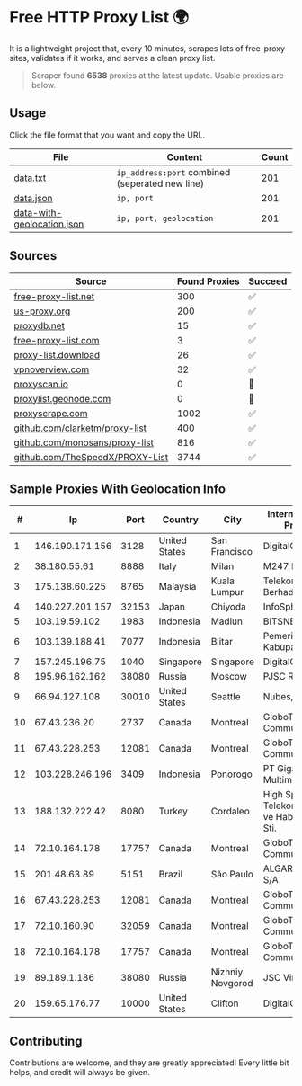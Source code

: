 
# Free HTTP Proxy List 🌍

It is a lightweight project that, every 10 minutes, scrapes lots of free-proxy sites, validates if it works, and serves a clean proxy list.


> Scraper found **6538** proxies at the latest update. Usable proxies are below.

## Usage

Click the file format that you want and copy the URL.


|File|Content|Count|
|----|-------|-----|
|[data.txt](https://raw.githubusercontent.com/themiralay/Proxy-List-World/master/data.txt)|`ip_address:port` combined (seperated new line)|201|
|[data.json](https://raw.githubusercontent.com/themiralay/Proxy-List-World/master/data.json)|`ip, port`|201|
|[data-with-geolocation.json](https://raw.githubusercontent.com/themiralay/Proxy-List-World/master/data-with-geolocation.json)|`ip, port, geolocation`|201|

## Sources

|Source|Found Proxies|Succeed|
|------|-------------|-------|
|[free-proxy-list.net](https://free-proxy-list.net)|300|✅|
|[us-proxy.org](https://www.us-proxy.org)|200|✅|
|[proxydb.net](http://proxydb.net)|15|✅|
|[free-proxy-list.com](https://free-proxy-list.com/?page=&port=&type%5B%5D=http&type%5B%5D=https&up_time=0&search=Search)|3|✅|
|[proxy-list.download](https://www.proxy-list.download/HTTP)|26|✅|
|[vpnoverview.com](https://vpnoverview.com/privacy/anonymous-browsing/free-proxy-servers)|32|✅|
|[proxyscan.io](https://www.proxyscan.io)|0|🚫|
|[proxylist.geonode.com](https://proxylist.geonode.com/api/proxy-list?limit=300&page=1&sort_by=lastChecked&sort_type=desc&protocols=http,https)|0|🚫|
|[proxyscrape.com](https://api.proxyscrape.com/v2/?request=displayproxies&protocol=http&timeout=10000&country=all&ssl=all&anonymity=all)|1002|✅|
|[github.com/clarketm/proxy-list](https://raw.githubusercontent.com/clarketm/proxy-list/master/proxy-list-raw.txt)|400|✅|
|[github.com/monosans/proxy-list](https://raw.githubusercontent.com/monosans/proxy-list/main/proxies/http.txt)|816|✅|
|[github.com/TheSpeedX/PROXY-List](https://raw.githubusercontent.com/TheSpeedX/PROXY-List/master/http.txt)|3744|✅|


## Sample Proxies With Geolocation Info

|#|Ip|Port|Country|City|Internet Service Provider|
|-|--|----|-------|----|-------------------------|
|1|146.190.171.156|3128|United States|San Francisco|DigitalOcean, LLC|
|2|38.180.55.61|8888|Italy|Milan|M247 Europe SRL|
|3|175.138.60.225|8765|Malaysia|Kuala Lumpur|Telekom Malaysia Berhad|
|4|140.227.201.157|32153|Japan|Chiyoda|InfoSphere|
|5|103.19.59.102|1983|Indonesia|Madiun|BITSNET|
|6|103.139.188.41|7077|Indonesia|Blitar|Pemerintah Kabupaten Blitar|
|7|157.245.196.75|1040|Singapore|Singapore|DigitalOcean, LLC|
|8|195.96.162.162|38080|Russia|Moscow|PJSC Rostelecom|
|9|66.94.127.108|30010|United States|Seattle|Nubes, LLC|
|10|67.43.236.20|2737|Canada|Montreal|GloboTech Communications|
|11|67.43.228.253|12081|Canada|Montreal|GloboTech Communications|
|12|103.228.246.196|3409|Indonesia|Ponorogo|PT Giga Patra Multimedia|
|13|188.132.222.42|8080|Turkey|Cordaleo|High Speed Telekomunikasyon ve Hab. Hiz. Ltd. Sti.|
|14|72.10.164.178|17757|Canada|Montreal|GloboTech Communications|
|15|201.48.63.89|5151|Brazil|São Paulo|ALGAR TELECOM S/A|
|16|67.43.228.253|12081|Canada|Montreal|GloboTech Communications|
|17|72.10.160.90|32059|Canada|Montreal|GloboTech Communications|
|18|72.10.164.178|17757|Canada|Montreal|GloboTech Communications|
|19|89.189.1.186|38080|Russia|Nizhniy Novgorod|JSC Vimpelcom|
|20|159.65.176.77|10000|United States|Clifton|DigitalOcean, LLC|



## Contributing

Contributions are welcome, and they are greatly appreciated! Every
little bit helps, and credit will always be given.

